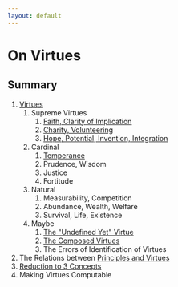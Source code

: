 ```yaml
---
layout: default
---
```


# On Virtues

## Summary

1. [Virtues](virtues.html)
    1. Supreme Virtues
        1. [Faith, Clarity of Implication](faith.html)
        1. [Charity, Volunteering](charity.html)
        1. [Hope, Potential, Invention, Integration](hope.html)
    1. Cardinal
        1. [Temperance](temperance.html)
        1. Prudence, Wisdom
        1. Justice
        1. Fortitude
    1. Natural
        1. Measurability, Competition
        1. Abundance, Wealth, Welfare
        1. Survival, Life, Existence
    1. Maybe
        1. [The "Undefined Yet" Virtue](undefined.html)
        1. [The Composed Virtues](composed.html)
        1. The Errors of Identification of Virtues
1. The Relations between [Principles and Virtues](principles.md)
1. [Reduction to 3 Concepts](3concepts.md)
1. Making Virtues Computable
